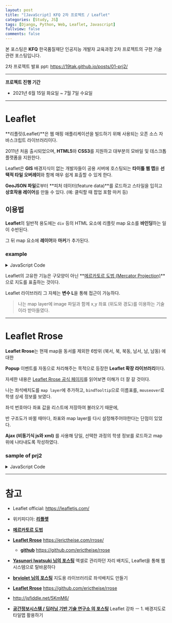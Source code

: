 ```yaml
---
layout: post
title: "[JavaScript] KFQ 2차 프로젝트 / Leaflet"
categories: [Study, JS]
tags: [Django, Python, Web, Leaflet, Javascript]
fullview: false
comments: false
---
```


본 포스팅은 **KFQ** 한국품질재단 인공지능 개발자 교육과정 2차 프로젝트의 구현 기술 관련 포스팅입니다.

2차 프로젝트 발표 ppt: <https://19tak.github.io/posts/01-prj2/>

---

**프로젝트 진행 기간**
- 2021년 6월 15일 화요일 ~ 7월 7일 수요일

---

# Leaflet

**리플릿(Leaflet)**은 웹 매핑 애플리케이션을 빌드하기 위해 사용되는 오픈 소스 자바스크립트 라이브러리이다. 

2011년 처음 출시되었으며, **HTML5**와 **CSS3**를 지원하고 대부분의 모바일 및 데스크톱 플랫폼을 지원한다.

Leaflet은 **GIS** 배경지식이 없는 개발자들이 공용 서버에 호스팅되는 **타이틀 웹 맵**을 **선택적 타일 오버레이**와 함께 매우 쉽게 표출할 수 있게 한다.

**GeoJSON 파일**로부터 **피처 데이터(feature data)**를 로드하고 스타일을 입히고 **상호작용 레이어**를 만들 수 있다. (예: 클릭할 때 팝업 포함 마커 등)

## 이용법

**Leaflet**의 일반적 용도에는 `div` 등의 HTML 요소에 리플릿 map 요소를 **바인딩**하는 일이 수반된다. 

그 뒤 map 요소에 **레이어**와 **마커**가 추가된다.

### **example**

<script async src="//jsfiddle.net/19tak/4en0Lg6w/24/embed/result/"></script>

<details>
<summary>JavaScript Code</summary>
<div markdown="1">

```javascript
// default zoom
var zoom = 17;
// center of the map
var center = [37.558240, 127.000258];
// Create the map
var map = L.map('map', { attributionControl: false }).setView(center, zoom);

// Set up the OSM layer
L.tileLayer('http://{s}.tile.openstreetmap.org/{z}/{x}/{y}.png', { maxZoom: 18 }).addTo(map);

// add a marker in the given location
L.marker(center)
.bindPopup("내가 졸업한 동국대학교")
.on("mouseover",function(evt){this.openPopup();})
.on("mouseout",function(evt){this.closePopup();}).addTo(map);
```

</div>
</details>


Leaflet의 고유한 기능은 구모양이 아닌 **[메르카토르 도법 (Mercator Projection)](https://ko.wikipedia.org/wiki/%EB%A9%94%EB%A5%B4%EC%B9%B4%ED%86%A0%EB%A5%B4_%EB%8F%84%EB%B2%95)**으로 지도를 표출하는 것이다.

Leaflet 라이브러리 그 자체는 **변수 L**을 통해 접근이 가능하다.

> 나는 map layer에 image 파일과 함께 x,y 좌표 (위도와 경도)를 이용하는 기술이라 받아들였다.

---

# Leaflet Rrose

**Leaflet Rrose**는 현재 map을 동서를 제외한 6방위 (북서, 북, 북동, 남서, 남, 남동) 에 대한 

**Popup** 이벤트를 자동으로 처리해주는 목적으로 등장한 **Leaflet 확장 라이브러리**이다.

자세한 내용은 [Leaflet Rrose 공식 페이지](https://erictheise.com/rrose/)를 읽어보면 이해가 더 잘 갈 것이다.

나는 좌석배치도를 `map layer`에 추가하고, `bindTooltip`으로 이름표를, `mouseover`로 학생 상세 정보를 보였다.

좌석 번호마다 좌표 값을 리스트에 저장하여 불러오기 때문에, 

반 구조도가 바뀔 때마다, 좌표와 map layer를 다시 설정해주어야한다는 단점이 있었다.

**Ajax (비동기식 js와 xml)** 를 사용해 당일, 선택한 과정의 학생 정보를 로드하고 map 위에 나타내도록 작성하였다.

### **sample of prj2**

<script async src="//jsfiddle.net/19tak/4abq0nfr/29/embed/result"></script>

<details>
<summary>JavaScript Code</summary>
<div markdown="1">

```javascript
var map = L.map('map', {crs: L.CRS.Simple, zoomControl: false, maxZoom: 0, dragging: true});
var imgurl = 'https://user-images.githubusercontent.com/84369912/130463456-9247b3bc-8daf-488e-b8c7-c7e9a17a7d22.png' // 이미지 경로
var bounds = [[0,0], [680,1500]]; // 이미지의 해상도를 bounds로 설정한다. [y,x]
L.imageOverlay( imgurl, bounds).addTo(map); // 배경 이미지를 설정한다.
map.fitBounds(bounds); // 표현 영역을 설정한다

const column = [143,373,603,833,1063,1293]; // 분단 x 좌표
const row = [160,285,410,535,650]; // 몇번째 자리인지 y 좌표
var set = []; // 좌석 번호가 담길 좌표 리스트
for(var i=0; i<column.length; i++) {
	for(var j=0; j<row.length; j++) {				
		set[i*row.length+j]=[i*row.length+j+1,column[i],row[j]]; // set[e] = [좌석번호, x좌표, y좌표]
		// console.log(set[i*row.length+j]);
	}
}

const color = ['green','red','orange','gray'];

function seat_on(seat_num, select_class, nameValue, majorValue, daily_info,state,emailValue) {
	var name='"'+nameValue+'"';
	var class_name='"'+select_class+'"';
	var major='"'+majorValue+'"';
	var temperature=daily_info[1];
	var email=emailValue;
	var url = "'https://user-images.githubusercontent.com/84369912/127220954-701d3e97-6d9d-447a-b99f-1a31e4b7b03d.png'";
	var img_url = "<img src="+url+">";
	var color_name = color[state];
	// jsfiddle에서 Rrose가 먹통임... 왜징..
  /* var popup_content = new L.Rrose({ autoPan: false, offset: new L.Point(0,-10), closeButton: false })
	.setContent("<center>"+name+"</center><br />"+img_url+"<br />\
	<br /><center>반 : "+class_name+" 반</center><br />\
	<center>전공 : "+major+"</center><br />\
	<center>체온 : "+temperature+" 도</center>"); */

	L.circle([set[seat_num-1][2], set[seat_num-1][1]], {color: color_name, radius: 23, fillOpacity: 1}).addTo(map)
	/* .bindTooltip(name, {permanent: true, direction: 'center', opacity: 1}).openTooltip() */
	.bindPopup("<center>"+name+"</center><br />"+img_url+"<br />\
	<br /><center>반 : "+class_name+" 반</center><br />\
	<center>전공 : "+major+"</center><br />\
	<center>체온 : "+temperature+" 도</center>")
	.on("mouseover", function(evt) { this.openPopup(); })
	.on("mouseout", function(evt) { this.closePopup(); });
}

seat_on(17,"ai","한정탁","기계로봇에너지공학과",[0,36.5],0,"wjdxkrdl123@naver.com")
```

</div>
</details>

---

# 참고

+ Leaflet official: <https://leafletjs.com/>

+ 위키피디아: **[리플렛](https://ko.wikipedia.org/wiki/%EB%A6%AC%ED%94%8C%EB%A6%BF_(%EC%86%8C%ED%94%84%ED%8A%B8%EC%9B%A8%EC%96%B4)#cite_note-4)**

+ **[메르카토르 도법](https://ko.wikipedia.org/wiki/%EB%A9%94%EB%A5%B4%EC%B9%B4%ED%86%A0%EB%A5%B4_%EB%8F%84%EB%B2%95)**

+ **[Leaflet Rrose](https://erictheise.com/rrose/)** <https://erictheise.com/rrose/>
    - **[github](https://github.com/erictheise/rrose)** <https://github.com/erictheise/rrose> 

+ **[Yasunori Iwatsuki 님의 포스팅](https://engineering.linecorp.com/ko/blog/floor-map-management-system-on-web-with-leaflet/ "엑셀로 관리하던 자리 배치도, Leaflet을 통해 웹 시스템으로 탈바꿈하다")**
엑셀로 관리하던 자리 배치도, Leaflet을 통해 웹 시스템으로 탈바꿈하다

+ **[brviolet 님의 포스팅](https://velog.io/@brviolet/%EC%A7%80%EB%8F%84%EC%9A%A9-%EB%9D%BC%EC%9D%B4%EB%B8%8C%EB%9F%AC%EB%A6%AC%EB%A1%9C-%EC%A2%8C%EC%84%9D%EB%B0%B0%EC%B9%98%EB%8F%84-%EB%A7%8C%EB%93%A4%EA%B8%B0 "지도용 라이브러리로 좌석배치도 만들기")**
지도용 라이브러리로 좌석배치도 만들기

+ **[Leaflet Rrose](https://github.com/erictheise/rrose)** <https://github.com/erictheise/rrose>

+ <http://jsfiddle.net/5KmM6/>

+ **[공간정보시스템 / 딥러닝 기반 기술 연구소 의 포스팅](http://www.gisdeveloper.co.kr/?p=2281 "Leaflet 강좌 ㅡ 1. 배경지도로 타일맵 활용하기")**
Leaflet 강좌 ㅡ 1. 배경지도로 타일맵 활용하기